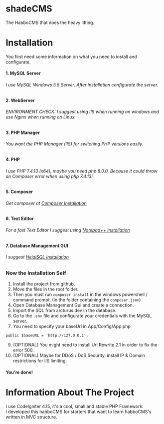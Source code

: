 # shadeCMS
 The HabboCMS that does the heavy lifting.

# Installation
 You first need some information on what you need to install and configurate.
 #### 1. MySQL Server
 ###### I use MySQL Windows 5.5 Server. After installation configurate the server.
 #### 2. WebServer 
 ###### ENVIRONMENT CHECK: I suggest using IIS when running on windows and use Nginx when running on Linux.
 #### 3. PHP Manager
 ###### You want the PHP Manager (IIS) for switching PHP versions easily.
 #### 4. PHP
 ###### I use PHP 7.4.13 (x64), maybe you need php 8.0.0. Because it could throw an Composer error when using php 7.4.13!
 #### 5. Composer
 ###### Get composer at <a href="https://getcomposer.org/">Composer Installation</a>
 #### 6. Text Editor
 ###### For a fast Text Editor I suggest using <a href="https://notepad-plus-plus.org/downloads/">Notepad++ Installation</a>
 #### 7. Database Management GUI
 ###### I suggest <a href="https://www.heidisql.com/">HeidiSQL Installation</a>

 ### Now the Installation Self
 1. Install the project from github.
 2. Move the files in the root folder.
 3. Then you must run ```composer install``` in the windows powershell / command prompt.
(In the folder containing the ```composer.json```)
 4. Open Database Management Gui and create a connection.
 5. Import the SQL from arcturus.dev in the database.
 6. Go to the ```.env``` file and configurate your credentials with the MySQL server.
 7. You need to specify your baseUrl in App/Config/App.php
 ```
 public $baseURL = 'http://127.0.0.1';
 ```
 9. (OPTIONAL) You might need to install Url Rewrite 2.1 in order to fix the error 500.
 10. (OPTIONAL) Maybe for DDoS / DoS Security, install IP & Domain restrictions for IIS limiting.
 #### You're done!


# Information About The Project
 I use CodeIgniter 4.15, it's a cool, small and stable PHP Framework.
 <br>
 I developed this habboCMS for starters that want to learn habboCMS's written in MVC structure.
